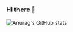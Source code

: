 ### Hi there 👋

![Anurag's GitHub stats](https://github-readme-stats.vercel.app/api?username=etiosa&show_icons=true&theme=radical)
